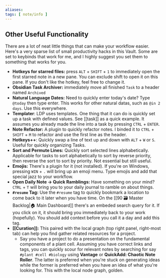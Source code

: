 ```yaml
---
aliases: 
tags: [ note/info ]
---
```

## Other Useful Functionality
There are a lot of neat little things that can make your workflow easier. Here's a very sparse list of small productivity hacks in this Vault. Some are set to keybinds that work for me, and I highly suggest you set them to something that works for you.
-  **Hotkeys for starred files:** press `ALT` + `SHIFT` + `1` to immediately open the first starred note in a new pane. You can exclude shift to open it on this pane. If you don't like the hotkey, feel free to change it.
-  **Obsidian Task Archiver:** immediately move all finished `Task` to a header named `Archived`
-  **Natural Language Dates:** Need to quickly enter today's date? Type `@today` then type enter. This works for other natural datas, such as `@in 2 days`. Use this everywhere.
-  **Templater**: LDP uses templates. One thing that it can do is quickly set up a task with defined values. See [[task]] as a quick example. It assumes you already made the line into a task by pressing `CTRL` + `ENTER`.
-  **Note Refactor:** A plugin to quickly refactor notes. I binded it to `CTRL` + `SHIFT` + `M` to refactor and use the first line as the header.
-  **Hotkeys++**: Quickly swap a line of text up and down with `ALT` + `W` or `S`. Useful for quickly organizing Tasks.
-  **Sort and Permute Lines:** Quickly sort selected lines alphabetically. Applicable for tasks to sort alphabetically to sort by reverse priority, then reverse the sort to sort by priority. Not essential but still useful.
-  **Emojis:** There's a plugin for it (not installed). If you're on Windows, pressing `WIN` + `.` will bring up an emoji menu. Type emojis and add that special jazz to your workflow.
-  **Open Daily Note $\rightarrow$ Quick Ramblings:** Have something on your mind? `CTRL` + `T` will bring you to your daily journal to ramble on about things.
-  **`#resume` Tag:** Use the `#resume` tag to quickly bookmark a location to come back to it later when you have time. On the [[90 🗃️ Master Backlog|🏠 Main Dashboard]] there's an embeded search query for it. If you click on it, it should bring you immediately back to your work (hopefully). You should add context before you call it a day and add this tag.
-  **[[Curation]]:** This paired with the local graph (top right panel, right-most tab) can help you find gather related resources for a project. 
	-  Say you have a project to do a presentation on the fundamental components of a plant cell. Assuming you have correct links and tags, you can quickly scour for relevant notes by searching for say `#plant #cell #biology` using **Vantage** or **QuickAdd: Chaotic Note Roller**. The latter is preferred when you're stuck on generating ideas while the former is preferred when you have an idea of what you're looking for. This with the local node graph, golden.
